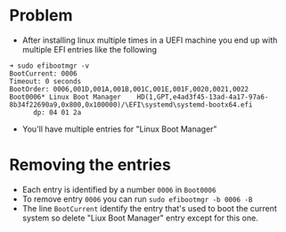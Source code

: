 # Problem
* After installing linux multiple times in a UEFI machine you end up with multiple EFI entries like the following

```
➜ sudo efibootmgr -v
BootCurrent: 0006
Timeout: 0 seconds
BootOrder: 0006,001D,001A,001B,001C,001E,001F,0020,0021,0022
Boot0006* Linux Boot Manager    HD(1,GPT,e4ad3f45-13ad-4a17-97a6-8b34f22690a9,0x800,0x100000)/\EFI\systemd\systemd-bootx64.efi
      dp: 04 01 2a
```
* You'll have multiple entries for "Linux Boot Manager"

# Removing the entries
* Each entry is identified by a number `0006` in `Boot0006`
* To remove entry `0006` you can run `sudo efibootmgr -b 0006 -B`
* The line `BootCurrent` identify the entry that's used to boot the current system so delete "Liux Boot Manager" entry except for this one.

